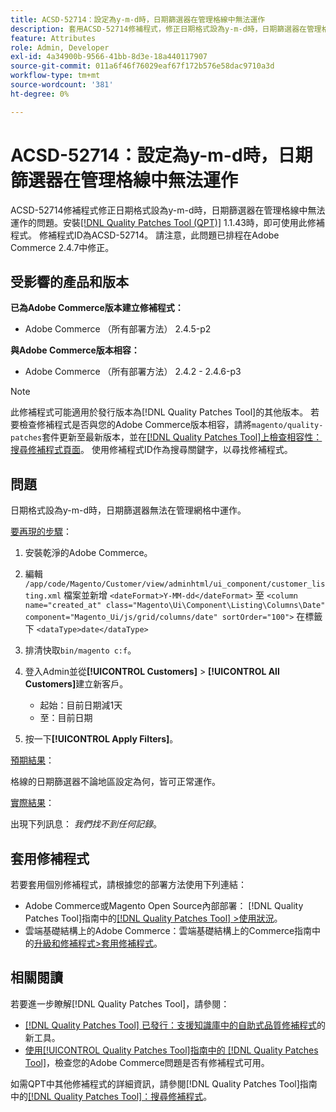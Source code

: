 ```yaml
---
title: ACSD-52714：設定為y-m-d時，日期篩選器在管理格線中無法運作
description: 套用ACSD-52714修補程式，修正日期格式設為y-m-d時，日期篩選器在管理格線中無法運作的Adobe Commerce問題。
feature: Attributes
role: Admin, Developer
exl-id: 4a34900b-9566-41bb-8d3e-18a440117907
source-git-commit: 011a6f46f76029eaf67f172b576e58dac9710a3d
workflow-type: tm+mt
source-wordcount: '381'
ht-degree: 0%

---
```


# ACSD-52714：設定為y-m-d時，日期篩選器在管理格線中無法運作

ACSD-52714修補程式修正日期格式設為y-m-d時，日期篩選器在管理格線中無法運作的問題。安裝[[!DNL Quality Patches Tool (QPT)]](https://experienceleague.adobe.com/en/docs/commerce-operations/tools/quality-patches-tool/quality-patches-tool-to-self-serve-quality-patches) 1.1.43時，即可使用此修補程式。 修補程式ID為ACSD-52714。 請注意，此問題已排程在Adobe Commerce 2.4.7中修正。

## 受影響的產品和版本

**已為Adobe Commerce版本建立修補程式：**

* Adobe Commerce （所有部署方法） 2.4.5-p2

**與Adobe Commerce版本相容：**

* Adobe Commerce （所有部署方法） 2.4.2 - 2.4.6-p3

>[!NOTE]
>
>此修補程式可能適用於發行版本為[!DNL Quality Patches Tool]的其他版本。 若要檢查修補程式是否與您的Adobe Commerce版本相容，請將`magento/quality-patches`套件更新至最新版本，並在[[!DNL Quality Patches Tool]上檢查相容性：搜尋修補程式頁面](https://experienceleague.adobe.com/tools/commerce-quality-patches/index.html)。 使用修補程式ID作為搜尋關鍵字，以尋找修補程式。

## 問題

日期格式設為y-m-d時，日期篩選器無法在管理網格中運作。

<u>要再現的步驟</u>：

1. 安裝乾淨的Adobe Commerce。
1. 編輯
   `/app/code/Magento/Customer/view/adminhtml/ui_component/customer_listing.xml`
檔案並新增
   `<dateFormat>Y-MM-dd</dateFormat>`
至
   `<column name="created_at" class="Magento\Ui\Component\Listing\Columns\Date" component="Magento_Ui/js/grid/columns/date" sortOrder="100">`
在標籤下
   `<dataType>date</dataType>`

1. 排清快取`bin/magento c:f`。
1. 登入Admin並從&#x200B;**[!UICONTROL Customers]** > **[!UICONTROL All Customers]**&#x200B;建立新客戶。

   * 起始：目前日期減1天
   * 至：目前日期

1. 按一下&#x200B;**[!UICONTROL Apply Filters]**。

<u>預期結果</u>：

格線的日期篩選器不論地區設定為何，皆可正常運作。

<u>實際結果</u>：

出現下列訊息： *我們找不到任何記錄*。

## 套用修補程式

若要套用個別修補程式，請根據您的部署方法使用下列連結：

* Adobe Commerce或Magento Open Source內部部署： [!DNL Quality Patches Tool]指南中的[[!DNL Quality Patches Tool] >使用狀況](/help/tools/quality-patches-tool/usage.md)。
* 雲端基礎結構上的Adobe Commerce：雲端基礎結構上的Commerce指南中的[升級和修補程式>套用修補程式](https://experienceleague.adobe.com/docs/commerce-cloud-service/user-guide/develop/upgrade/apply-patches.html)。

## 相關閱讀

若要進一步瞭解[!DNL Quality Patches Tool]，請參閱：

* [[!DNL Quality Patches Tool] 已發行：支援知識庫中的自助式品質修補程式](https://experienceleague.adobe.com/en/docs/commerce-operations/tools/quality-patches-tool/quality-patches-tool-to-self-serve-quality-patches)的新工具。
* [使用[!UICONTROL Quality Patches Tool]指南中的 [!DNL Quality Patches Tool]](/help/tools/quality-patches-tool/patches-available-in-qpt/check-patch-for-magento-issue-with-magento-quality-patches.md)，檢查您的Adobe Commerce問題是否有修補程式可用。


如需QPT中其他修補程式的詳細資訊，請參閱[!DNL Quality Patches Tool]指南中的[[!DNL Quality Patches Tool]：搜尋修補程式](https://experienceleague.adobe.com/tools/commerce-quality-patches/index.html)。
